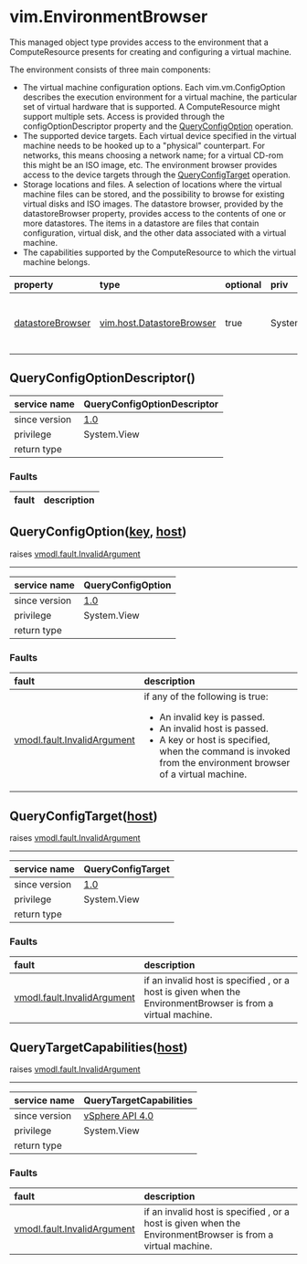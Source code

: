vim.EnvironmentBrowser
======================


This managed object type provides access to the environment that a   ComputeResource presents for creating and configuring a virtual machine.   <p>   The environment consists of three main components:   <ul>   <li>The virtual machine configuration options. Each vim.vm.ConfigOption       describes the execution environment for a virtual machine, the particular        set of virtual hardware that is supported. A       ComputeResource might support multiple sets. Access is provided        through the configOptionDescriptor property and the        <a href="vim.EnvironmentBrowser.md#queryConfigOption">QueryConfigOption</a> operation.   <li>The supported device targets. Each virtual device specified in the virtual       machine needs to be hooked up to a "physical" counterpart. For networks,        this means choosing a network name; for a virtual CD-rom this might be        an ISO image, etc.  The environment browser provides access to the device        targets through the        <a href="vim.EnvironmentBrowser.md#queryConfigTarget">QueryConfigTarget</a> operation.   <li>Storage locations and files. A selection of locations where the virtual machine       files can be stored, and the possibility to browse for existing virtual disks       and ISO images. The datastore browser, provided by the datastoreBrowser        property, provides access to the contents of one or more datastores. The        items in a datastore are files that contain configuration, virtual disk, and        the other data associated with a virtual machine.   <li>The capabilities supported by the ComputeResource to which the virtual       machine belongs.    </ul>

| property | type | optional | priv | desc |
|:---------|:-----|:---------|:-----|:-----|
| <a href='datastoreBrowser'>datastoreBrowser</a> | [vim.host.DatastoreBrowser](vim.host.DatastoreBrowser.md "vim.host.DatastoreBrowser") | true | System.View | DatastoreBrowser to browse datastores that are available on this entity. |


QueryConfigOptionDescriptor()
-----------------------------

| service name | QueryConfigOptionDescriptor |
|:--|:--|
| since version | [1.0](vim.version.md#None) |
| privilege    | System.View |
| return type |  |
### Faults
| fault | description |
|:------|:------------|




QueryConfigOption([key](#string "string"), [host](vim.HostSystem.md "vim.HostSystem"))
--------------------------------------------------------------------------------------
 raises [vmodl.fault.InvalidArgument](vmodl.fault.InvalidArgument.md "vmodl.fault.InvalidArgument")

---
| service name | QueryConfigOption |
|:--|:--|
| since version | [1.0](vim.version.md#None) |
| privilege    | System.View |
| return type |  |
### Faults
| fault | description |
|:------|:------------|
| [vmodl.fault.InvalidArgument](vmodl.fault.InvalidArgument.md "vmodl.fault.InvalidArgument") | if any of the following is true:   <ul>   <li>An invalid key is passed.   <li>An invalid host is passed.   <li>A key or host is specified, when the command is invoked from the environment        browser of a virtual machine.   </ul> |




QueryConfigTarget([host](vim.HostSystem.md "vim.HostSystem"))
-------------------------------------------------------------
 raises [vmodl.fault.InvalidArgument](vmodl.fault.InvalidArgument.md "vmodl.fault.InvalidArgument")

---
| service name | QueryConfigTarget |
|:--|:--|
| since version | [1.0](vim.version.md#None) |
| privilege    | System.View |
| return type |  |
### Faults
| fault | description |
|:------|:------------|
| [vmodl.fault.InvalidArgument](vmodl.fault.InvalidArgument.md "vmodl.fault.InvalidArgument") | if an invalid host is specified , or a host is given when           the EnvironmentBrowser is from a virtual machine. |




QueryTargetCapabilities([host](vim.HostSystem.md "vim.HostSystem"))
-------------------------------------------------------------------
 raises [vmodl.fault.InvalidArgument](vmodl.fault.InvalidArgument.md "vmodl.fault.InvalidArgument")

---
| service name | QueryTargetCapabilities |
|:--|:--|
| since version | [vSphere API 4.0](vim.version.md#None) |
| privilege    | System.View |
| return type |  |
### Faults
| fault | description |
|:------|:------------|
| [vmodl.fault.InvalidArgument](vmodl.fault.InvalidArgument.md "vmodl.fault.InvalidArgument") | if an invalid host is specified , or a host is given when           the EnvironmentBrowser is from a virtual machine. |




